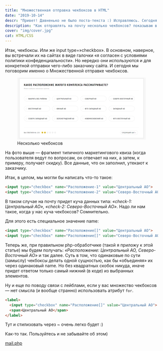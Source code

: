 ```yaml
---
title: "Множественная отправка чекбоксов в HTML"
date: "2019-10-14"
descr: "Привет! Давненько не было поста-текста :) Исправляюсь. Сегодня поговорим о том, как правильно использовать чекбоксы (здесь без стилей, просто расскажу, что именно нужно для отправки чекбоксов со страницы и т.д.)."
description: "Как отправлять на почту несколько чекбоксов? показываю в статье"
cover: "img/cover.jpg"
cat: HTML/CSS
---
```


Итак, чекбоксы. Или же input type=»checkbox». В основном, наверное, вы встречали их на сайтах в виде галочки «я согласен с условиями политики конфеденциальности». Но нередко они используются и для конкретной отправки чего-либо заказчику сайта. И сегодня мы поговорим именно о Множественной отправке чекбоксов.

<figure>
  <img src="img/1.png" alt="Несколько чекбоксов">
  <figcaption>Несколько чекбоксов</figcaption>
</figure>

На фото выше — фрагмент типичного маркетингового квиза (когда пользователя ведут по вопросам, он отвечает на них, а затем, к примеру, получает скидку). Все данные, что он заполнил, утекают к заказчику.

Итак, в целом, мы могли бы написать что-то такое:

``` html
<input type="checkbox" name="Расположение-1" value="Центральный АО">
<input type="checkbox" name="Расположение-2" value="Северо-Восточный АО">
```

В таком случае на почту придет куча данных типа: _«check-1: Центральный АО», «check-2: Северо-Восточный АО»_. Надо ли нам такое, когда у нас куча чекбоксов? Сомнительно.

Для этого есть специальное значение name:

``` html
<input type="checkbox" name="Расположение[]" value="Центральный АО">
<input type="checkbox" name="Расположение[]" value="Северо-Восточный АО">
```

Теперь же, при правильном php-обработчике (такой я приложу к этой статье) мы будем получать: _«Расположение: Центральный АО, Северо-Восточный АО»_ и так далее. Суть в том, что одинаковые по сути (замыслу) чекбоксы делать одной сущностью, как бы «объединяя» их через одинаковый name. Но без квадратных скобок никуда, иначе придет ответом только самый нижний (в коде) из выбранных элементов.

Ну и еще по поводу связи с лейблами, если у вас множество чекбоксов — нет смысла (и вообще странно) использовать атрибут `for`.

``` html
<label>
  <input type="checkbox" name="Расположение[]" value="Центральный АО">
  <span>Центральный АО</span>
</label>
```

Тут и стилизовать через ~ очень легко будет :)

Как-то так. Пользуйтесь и не забывайте об этом)

<a href="/assets/files/mail.zip" download>mail.php</a>
